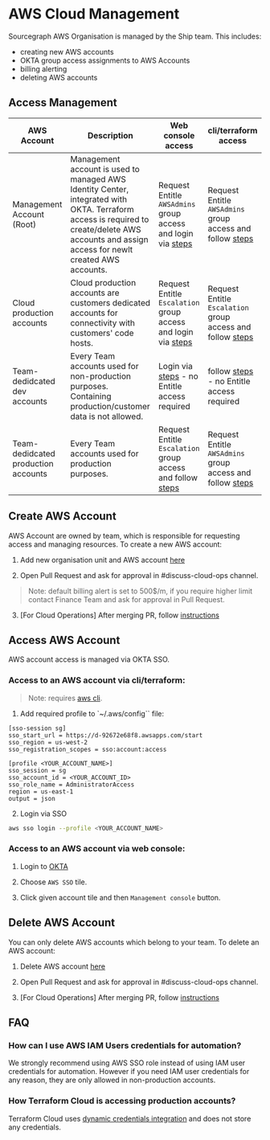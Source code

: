 # AWS Cloud Management

Sourcegraph AWS Organisation is managed by the Ship team. This includes:

- creating new AWS accounts
- OKTA group access assignments to AWS Accounts
- billing alerting
- deleting AWS accounts

## Access Management

| AWS Account                         | Description                                                                                                                                                                                   | Web console access                                                                                         | cli/terraform access                                                                                     |
| ----------------------------------- | --------------------------------------------------------------------------------------------------------------------------------------------------------------------------------------------- | ---------------------------------------------------------------------------------------------------------- | -------------------------------------------------------------------------------------------------------- |
| Management Account (Root)           | Management account is used to managed AWS Identity Center, integrated with OKTA. Terraform access is required to create/delete AWS accounts and assign access for newlt created AWS accounts. | Request Entitle `AWSAdmins` group access and login via [steps](#access-to-an-aws-account-via-web-console)  | Request Entitle `AWSAdmins` group access and follow [steps](#access-to-an-aws-account-via-cliterraform)  |
| Cloud production accounts           | Cloud production accounts are customers dedicated accounts for connectivity with customers' code hosts.                                                                                       | Request Entitle `Escalation` group access and login via [steps](#access-to-an-aws-account-via-web-console) | Request Entitle `Escalation` group access and follow [steps](#access-to-an-aws-account-via-cliterraform) |
| Team-dedidcated dev accounts        | Every Team accounts used for non-production purposes. Containing production/customer data is not allowed.                                                                                     | Login via [steps](#access-to-an-aws-account-via-web-console) - no Entitle access required                  | follow [steps](#access-to-an-aws-account-via-cliterraform) - no Entitle access required                  |
| Team-dedidcated production accounts | Every Team accounts used for production purposes.                                                                                                                                             | Request Entitle `Escalation` group access and follow [steps](#access-to-an-aws-account-via-web-console)    | Request Entitle `AWSAdmins` group access and follow [steps](#access-to-an-aws-account-via-cliterraform)  |

## Create AWS Account

AWS Account are owned by team, which is responsible for requesting access and managing resources. To create a new AWS account:

1. Add new organisation unit and AWS account [here](https://sourcegraph.sourcegraph.com/github.com/sourcegraph/infrastructure/-/blob/cloud/aws/variables.tf)

2. Open Pull Request and ask for approval in #discuss-cloud-ops channel.

> Note: default billing alert is set to 500$/m, if you require higher limit contact Finance Team and ask for approval in Pull Request.

3. [For Cloud Operations] After merging PR, follow [instructions](https://sourcegraph.sourcegraph.com/github.com/sourcegraph/infrastructure/-/blob/cloud/aws/README.md#create-new-aws-account)

## Access AWS Account

AWS account access is managed via OKTA SSO.

### Access to an AWS account via cli/terraform:

> Note: requires [aws cli](https://docs.aws.amazon.com/cli/latest/userguide/getting-started-install.html).

1. Add required profile to `~/.aws/config`` file:

```
[sso-session sg]
sso_start_url = https://d-92672e68f8.awsapps.com/start
sso_region = us-west-2
sso_registration_scopes = sso:account:access

[profile <YOUR_ACCOUNT_NAME>]
sso_session = sg
sso_account_id = <YOUR_ACCOUNT_ID>
sso_role_name = AdministratorAccess
region = us-east-1
output = json
```

2. Login via SSO

```sh
aws sso login --profile <YOUR_ACCOUNT_NAME>
```

### Access to an AWS account via web console:

1. Login to [OKTA](https://sourcegraph.okta.com/)

2. Choose `AWS SSO` tile.

3. Click given account tile and then `Management console` button.

## Delete AWS Account

You can only delete AWS accounts which belong to your team. To delete an AWS account:

1. Delete AWS account [here](https://sourcegraph.sourcegraph.com/github.com/sourcegraph/infrastructure/-/blob/cloud/aws/variables.tf)

2. Open Pull Request and ask for approval in #discuss-cloud-ops channel.

3. [For Cloud Operations] After merging PR, follow [instructions](https://sourcegraph.sourcegraph.com/github.com/sourcegraph/infrastructure/-/blob/cloud/aws/README.md#create-new-aws-account)

## FAQ

### How can I use AWS IAM Users credentials for automation?

We strongly recommend using AWS SSO role instead of using IAM user credentials for automation. However if you need IAM user credentials for any reason, they are only allowed in non-production accounts.

### How Terraform Cloud is accessing production accounts?

Terraform Cloud uses [dynamic credentials integration](https://developer.hashicorp.com/terraform/cloud-docs/workspaces/dynamic-provider-credentials/aws-configuration) and does not store any credentials.
